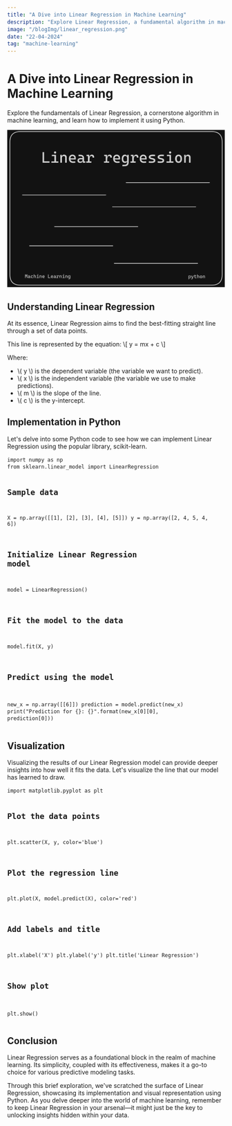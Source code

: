 ```yaml
---
title: "A Dive into Linear Regression in Machine Learning"
description: "Explore Linear Regression, a fundamental algorithm in machine learning, from a developer's viewpoint with code examples in Python."
image: "/blogImg/linear_regression.png"
date: "22-04-2024"
tag: "machine-learning"
---
```


<div className="max-w-full mx-auto px-4 py-8 space-y-6">
    <h1 className="text-4xl font-bold mb-6" id="machine learning">A Dive into Linear Regression in Machine Learning</h1>
    <p className="text-gray-400 text-lg mb-8">Explore the fundamentals of Linear Regression, a cornerstone algorithm in machine learning, and learn how to implement it using Python.</p>
    <img src="https://raw.githubusercontent.com/rkgith01/media/refs/heads/main/All%20Folders/blogImg/linear_regression.png" alt="Linear Regression" className="mb-6 rounded-lg">
    <section className="mb-8 pt-2">
        <h2 className="text-2xl font-semibold mb-4">Understanding Linear Regression</h2>
        <p className="leading-relaxed mb-4">At its essence, Linear Regression aims to find the best-fitting straight line through a set of data points.</p>
        <p className="leading-relaxed mb-4">
             This line is represented by the equation: \[ y = mx + c \]
        </p>
         <span>Where:</span>
        <ul className="list-disc list-inside px-6">
            <li>\( y \) is the dependent variable (the variable we want to predict).</li>
            <li>\( x \) is the independent variable (the variable we use to make predictions).</li>
            <li> \( m \) is the slope of the line.</li>
            <li>\( c \) is the y-intercept.</li>
        </ul>
    </section>
    <section className="mb-8">
        <h2 className="text-2xl font-semibold mb-4">Implementation in Python</h2>
        <p className="leading-relaxed mb-4">
            Let's delve into some Python code to see how we can implement Linear Regression using the popular library, scikit-learn.
        </p>
        <pre className="overflow-x-scroll bg-black text-white p-4 rounded-lg m-4 border"><code class="language-python">import numpy as np
from sklearn.linear_model import LinearRegression

# Sample data

X = np.array([[1], [2], [3], [4], [5]])
y = np.array([2, 4, 5, 4, 6])

# Initialize Linear Regression model

model = LinearRegression()

# Fit the model to the data

model.fit(X, y)

# Predict using the model

new_x = np.array([[6]])
prediction = model.predict(new_x)
print("Prediction for {}: {}".format(new_x[0][0], prediction[0]))</code></pre>

</section>
<section className="mb-8">
<h2 className="text-2xl font-semibold mb-4">Visualization</h2>
<p className="leading-relaxed mb-4">
Visualizing the results of our Linear Regression model can provide deeper insights into how well it fits the data. Let's visualize the line that our model has learned to draw.
</p>
<pre className="overflow-x-scroll bg-black text-white p-4 rounded-lg m-4 border"><code class="language-python">import matplotlib.pyplot as plt

# Plot the data points

plt.scatter(X, y, color='blue')

# Plot the regression line

plt.plot(X, model.predict(X), color='red')

# Add labels and title

plt.xlabel('X')
plt.ylabel('y')
plt.title('Linear Regression')

# Show plot

plt.show()</code></pre>

</section>
<section>
<h2 className="text-2xl font-semibold mb-4">Conclusion</h2>
<p className="leading-relaxed mb-4">
Linear Regression serves as a foundational block in the realm of machine learning. Its simplicity, coupled with its effectiveness, makes it a go-to choice for various predictive modeling tasks.
</p>
<p className="leading-relaxed mb-4">
Through this brief exploration, we've scratched the surface of Linear Regression, showcasing its implementation and visual representation using Python. As you delve deeper into the world of machine learning, remember to keep Linear Regression in your arsenal—it might just be the key to unlocking insights hidden within your data.
</p>
</section>

</div>
